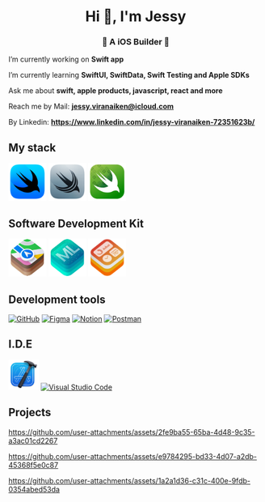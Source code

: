 <h1 align="center">Hi 👋, I'm Jessy</h1>
<h3 align="center"> A iOS Builder </h3>

I’m currently working on **Swift app**

I’m currently learning **SwiftUI, SwiftData, Swift Testing and Apple SDKs**

Ask me about **swift, apple products, javascript, react and more**

Reach me by Mail: **jessy.viranaiken@icloud.com**
  
By Linkedin: **https://www.linkedin.com/in/jessy-viranaiken-72351623b/**

## My stack

<a href="https://developer.apple.com/xcode/swiftui/"> 
  <img src="https://raw.githubusercontent.com/CardinalJV/CardinalJV/main/assets/logo-swift/swiftui-96x96_2x.png" alt="SwiftUI" title="SwiftUI" width="75" height="75"/></a>
<a href="https://developer.apple.com/xcode/swiftdata/">
  <img src="https://raw.githubusercontent.com/CardinalJV/CardinalJV/main/assets/logo-swift/swiftdata-96x96_2x.png" alt="SwiftData" title="SwiftData" width="75" height="75"/></a>
<a href="https://developer.apple.com/xcode/swift-testing/">
  <img src="https://raw.githubusercontent.com/CardinalJV/CardinalJV/main/assets/logo-swift/swift-testing-96x96_2x.png" alt="Swift Testing" title="Swift Testing" width="75" height="75"/></a>

## Software Development Kit

<a href="https://developer.apple.com/documentation/mapkit/">
  <img src="https://raw.githubusercontent.com/CardinalJV/CardinalJV/main/assets/logo-swift/mapkit-64x64_2x.png" alt="MapKit" title="MapKit" width="75" height="75"/></a>
<a href="https://developer.apple.com/machine-learning/core-ml/">
  <img src="https://raw.githubusercontent.com/CardinalJV/CardinalJV/main/assets/logo-swift/core-ml-128x128_2x.png" alt="CoreML" title="CoreML" width="75" height="75"/></a>
<a href="https://developer.apple.com/widgets/">
  <img src="https://raw.githubusercontent.com/CardinalJV/CardinalJV/main/assets/logo-swift/widgetkit-96x96_2x.png" alt="WidgetKit" title="WidgetKit" width="75" height="75"/></a>
  

## Development tools

<a href="https://github.com">
  <img src="https://skillicons.dev/icons?i=github" alt="GitHub" title="GitHub" width="50" height="50"/></a>
<a href="https://www.figma.com/fr-fr/">
  <img src="https://skillicons.dev/icons?i=figma" alt="Figma" title="Figma" width="50" height="50"/></a>
<a href="https://www.notion.so/fr-fr">
  <img src="https://skillicons.dev/icons?i=notion" alt="Notion" title="Notion" width="50" height="50"/></a> 
<a href="https://www.postman.com">
  <img src="https://skillicons.dev/icons?i=postman" alt="Postman" title="Postman" width="50" height="50"/></a>

## I.D.E

  <a href="https://developer.apple.com/xcode/"> 
    <img src="https://raw.githubusercontent.com/CardinalJV/CardinalJV/main/assets/logo-swift/xcode-12-96x96_2x.png" alt="SwiftUI" title="Xcode" width="60" height="60"/></a>
  <a href="https://code.visualstudio.com">
    <img src="https://skillicons.dev/icons?i=vscode" alt="Visual Studio Code" title="Visual Studio Code" width="50" height="50"/>
  </a>

## Projects

https://github.com/user-attachments/assets/2fe9ba55-65ba-4d48-9c35-a3ac01cd2267

https://github.com/user-attachments/assets/e9784295-bd33-4d07-a2db-45368f5e0c87

https://github.com/user-attachments/assets/1a2a1d36-c31c-400e-9fdb-0354abed53da
